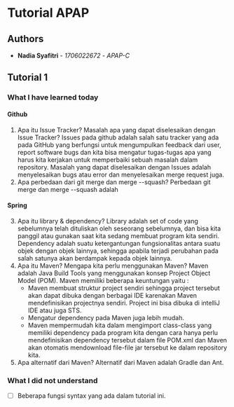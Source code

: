 # Tutorial APAP

## Authors

* **Nadia Syafitri** - *1706022672* - *APAP-C*

## Tutorial 1
### What I have learned today
#### Github
1. Apa itu Issue Tracker? Masalah apa yang dapat diselesaikan dengan Issue Tracker?
   Issues pada github adalah salah satu tracker yang ada pada GitHub yang berfungsi untuk mengumpulkan feedback dari user,        report software bugs dan kita bisa mengatur tugas-tugas apa yang harus kita kerjakan untuk memperbaiki sebuah masalah dalam 
   repository. Masalah yang dapat diselesaikan dengan Issues adalah menyelesaikan bugs atau error dan menyelesaikan merge        request juga.
2. Apa perbedaan dari git merge dan merge --squash?
   Perbedaan git merge dan merge --squash adalah 
   

#### Spring
3. Apa itu library & dependency?
   Library adalah set of code yang sebelumnya telah dituliskan oleh seseorang sebelumnya, dan bisa kita panggil atau gunakan      saat kita sedang membuat program kita sendiri.
   Dependency adalah suatu ketergantungan fungsionalitas antara suatu objek dengan objek lainnya, sehingga apabila terjadi        perubahan pada salah satunya akan berdampak kepada objek lainnya.
4. Apa itu Maven? Mengapa kita perlu menggunakan Maven?
   Maven adalah Java Build Tools yang menggunakan konsep Project Object Model (POM). Maven memiliki beberapa keuntungan          yaitu :
      - Maven membuat struktur project sendiri sehingga project tersebut akan dapat dibuka dengan berbagai IDE karenakan               Maven mendefinisikan projectnya sendiri. Project ini bisa dibuka di intelliJ IDE atau juga STS.
      - Mengatur dependency pada Maven juga lebih mudah.
      - Maven mempermudah kita dalam mengimport class-class yang memiliki dependency pada program kita dengan cara hanya perlu         mendefinisikan dependency tersebut dalam file POM.xml dan Maven akan otomatis mendownload file-file jar tersebut ke           dalam repository kita.
5. Apa alternatif dari Maven?
   Alternatif dari Maven adalah Gradle dan Ant.
  
### What I did not understand
- [ ] Beberapa fungsi syntax yang ada dalam tutorial ini. 
